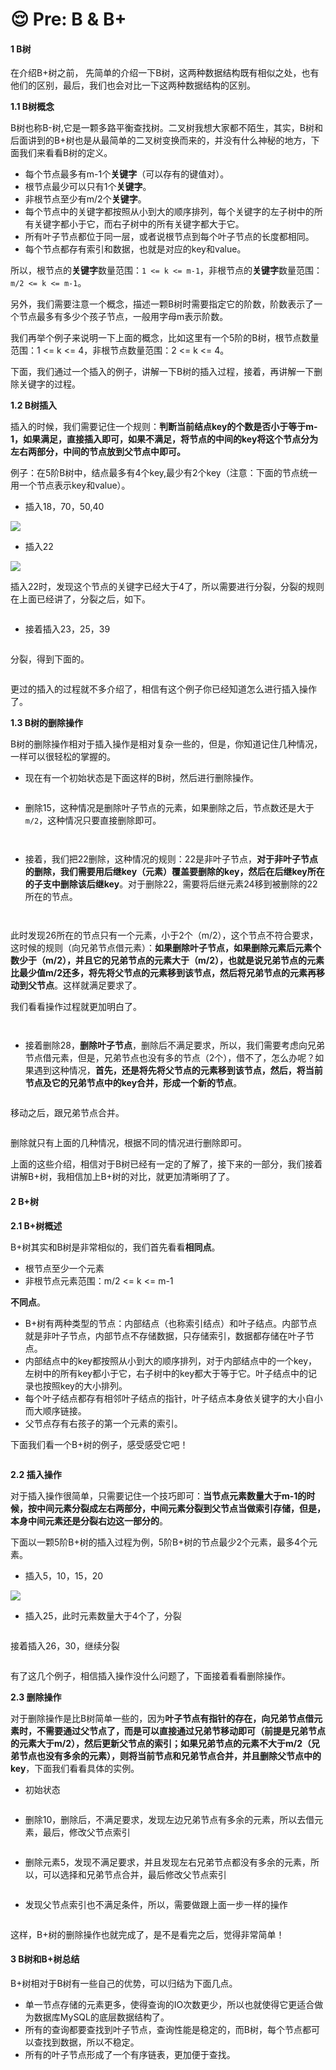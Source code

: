 # 😌 Pre: B & B+

#### 1 B树 <a href="#item-1" id="item-1"></a>

在介绍B+树之前， 先简单的介绍一下B树，这两种数据结构既有相似之处，也有他们的区别，最后，我们也会对比一下这两种数据结构的区别。

**1.1 B树概念**

B树也称B-树,它是一颗多路平衡查找树。二叉树我想大家都不陌生，其实，B树和后面讲到的B+树也是从最简单的二叉树变换而来的，并没有什么神秘的地方，下面我们来看看B树的定义。

* 每个节点最多有m-1个**关键字**（可以存有的键值对）。
* 根节点最少可以只有1个**关键字**。
* 非根节点至少有m/2个**关键字**。
* 每个节点中的关键字都按照从小到大的顺序排列，每个关键字的左子树中的所有关键字都小于它，而右子树中的所有关键字都大于它。
* 所有叶子节点都位于同一层，或者说根节点到每个叶子节点的长度都相同。
* 每个节点都存有索引和数据，也就是对应的key和value。

所以，根节点的**关键字**数量范围：`1 <= k <= m-1`，非根节点的**关键字**数量范围：`m/2 <= k <= m-1`。

另外，我们需要注意一个概念，描述一颗B树时需要指定它的阶数，阶数表示了一个节点最多有多少个孩子节点，一般用字母m表示阶数。

我们再举个例子来说明一下上面的概念，比如这里有一个5阶的B树，根节点数量范围：1 <= k <= 4，非根节点数量范围：2 <= k <= 4。

下面，我们通过一个插入的例子，讲解一下B树的插入过程，接着，再讲解一下删除关键字的过程。

**1.2 B树插入**

插入的时候，我们需要记住一个规则：**判断当前结点key的个数是否小于等于m-1，如果满足，直接插入即可，如果不满足，将节点的中间的key将这个节点分为左右两部分，中间的节点放到父节点中即可。**

例子：在5阶B树中，结点最多有4个key,最少有2个key（注意：下面的节点统一用一个节点表示key和value）。

* 插入18，70，50,40

![](<../../../.gitbook/assets/image (19).png>)

* 插入22

![](<../../../.gitbook/assets/image (8).png>)

插入22时，发现这个节点的关键字已经大于4了，所以需要进行分裂，分裂的规则在上面已经讲了，分裂之后，如下。

<figure><img src="../../../.gitbook/assets/image (14).png" alt=""><figcaption></figcaption></figure>

* 接着插入23，25，39

<figure><img src="../../../.gitbook/assets/image (3).png" alt=""><figcaption></figcaption></figure>

分裂，得到下面的。

<figure><img src="../../../.gitbook/assets/image (26).png" alt=""><figcaption></figcaption></figure>

更过的插入的过程就不多介绍了，相信有这个例子你已经知道怎么进行插入操作了。

**1.3 B树的删除操作**

B树的删除操作相对于插入操作是相对复杂一些的，但是，你知道记住几种情况，一样可以很轻松的掌握的。

* 现在有一个初始状态是下面这样的B树，然后进行删除操作。

<figure><img src="../../../.gitbook/assets/image (33).png" alt=""><figcaption></figcaption></figure>

* 删除15，这种情况是删除叶子节点的元素，如果删除之后，节点数还是大于`m/2`，这种情况只要直接删除即可。

<figure><img src="../../../.gitbook/assets/image (36).png" alt=""><figcaption></figcaption></figure>

<figure><img src="../../../.gitbook/assets/image (38).png" alt=""><figcaption></figcaption></figure>

* 接着，我们把22删除，这种情况的规则：22是非叶子节点，**对于非叶子节点的删除，我们需要用后继key（元素）覆盖要删除的key，然后在后继key所在的子支中删除该后继key**。对于删除22，需要将后继元素24移到被删除的22所在的节点。

<figure><img src="../../../.gitbook/assets/image (23).png" alt=""><figcaption></figcaption></figure>

<figure><img src="../../../.gitbook/assets/image (9).png" alt=""><figcaption></figcaption></figure>

此时发现26所在的节点只有一个元素，小于2个（m/2），这个节点不符合要求，这时候的规则（向兄弟节点借元素）：**如果删除叶子节点，如果删除元素后元素个数少于（m/2），并且它的兄弟节点的元素大于（m/2），也就是说兄弟节点的元素比最少值m/2还多，将先将父节点的元素移到该节点，然后将兄弟节点的元素再移动到父节点**。这样就满足要求了。

我们看看操作过程就更加明白了。

<figure><img src="../../../.gitbook/assets/image (12).png" alt=""><figcaption></figcaption></figure>

<figure><img src="../../../.gitbook/assets/image (4).png" alt=""><figcaption></figcaption></figure>

* 接着删除28，**删除叶子节点**，删除后不满足要求，所以，我们需要考虑向兄弟节点借元素，但是，兄弟节点也没有多的节点（2个），借不了，怎么办呢？如果遇到这种情况，**首先，还是将先将父节点的元素移到该节点，然后，将当前节点及它的兄弟节点中的key合并，形成一个新的节点**。

<figure><img src="../../../.gitbook/assets/image (1).png" alt=""><figcaption></figcaption></figure>

移动之后，跟兄弟节点合并。

<figure><img src="../../../.gitbook/assets/image (29).png" alt=""><figcaption></figcaption></figure>

删除就只有上面的几种情况，根据不同的情况进行删除即可。

上面的这些介绍，相信对于B树已经有一定的了解了，接下来的一部分，我们接着讲解B+树，我相信加上B+树的对比，就更加清晰明了了。

#### 2 B+树 <a href="#item-2" id="item-2"></a>

**2.1 B+树概述**

B+树其实和B树是非常相似的，我们首先看看**相同点**。

* 根节点至少一个元素
* 非根节点元素范围：m/2 <= k <= m-1

**不同点**。

* B+树有两种类型的节点：内部结点（也称索引结点）和叶子结点。内部节点就是非叶子节点，内部节点不存储数据，只存储索引，数据都存储在叶子节点。
* 内部结点中的key都按照从小到大的顺序排列，对于内部结点中的一个key，左树中的所有key都小于它，右子树中的key都大于等于它。叶子结点中的记录也按照key的大小排列。
* 每个叶子结点都存有相邻叶子结点的指针，叶子结点本身依关键字的大小自小而大顺序链接。
* 父节点存有右孩子的第一个元素的索引。

下面我们看一个B+树的例子，感受感受它吧！

<figure><img src="../../../.gitbook/assets/image (16).png" alt=""><figcaption></figcaption></figure>

**2.2 插入操作**

对于插入操作很简单，只需要记住一个技巧即可：**当节点元素数量大于m-1的时候，按中间元素分裂成左右两部分，中间元素分裂到父节点当做索引存储，但是，本身中间元素还是分裂右边这一部分的**。

下面以一颗5阶B+树的插入过程为例，5阶B+树的节点最少2个元素，最多4个元素。

* 插入5，10，15，20

![](<../../../.gitbook/assets/image (30).png>)

* 插入25，此时元素数量大于4个了，分裂

<figure><img src="../../../.gitbook/assets/image (39).png" alt=""><figcaption></figcaption></figure>

接着插入26，30，继续分裂

<figure><img src="../../../.gitbook/assets/image (31).png" alt=""><figcaption></figcaption></figure>

有了这几个例子，相信插入操作没什么问题了，下面接着看看删除操作。

**2.3 删除操作**

对于删除操作是比B树简单一些的，因为**叶子节点有指针的存在，向兄弟节点借元素时，不需要通过父节点了，而是可以直接通过兄弟节移动即可（前提是兄弟节点的元素大于m/2），然后更新父节点的索引；如果兄弟节点的元素不大于m/2（兄弟节点也没有多余的元素），则将当前节点和兄弟节点合并，并且删除父节点中的key**，下面我们看看具体的实例。

* 初始状态

<figure><img src="../../../.gitbook/assets/image (27).png" alt=""><figcaption></figcaption></figure>

* 删除10，删除后，不满足要求，发现左边兄弟节点有多余的元素，所以去借元素，最后，修改父节点索引

<figure><img src="../../../.gitbook/assets/image (13).png" alt=""><figcaption></figcaption></figure>

* 删除元素5，发现不满足要求，并且发现左右兄弟节点都没有多余的元素，所以，可以选择和兄弟节点合并，最后修改父节点索引

<figure><img src="../../../.gitbook/assets/image (37).png" alt=""><figcaption></figcaption></figure>

* 发现父节点索引也不满足条件，所以，需要做跟上面一步一样的操作

<figure><img src="../../../.gitbook/assets/image (25).png" alt=""><figcaption></figcaption></figure>

这样，B+树的删除操作也就完成了，是不是看完之后，觉得非常简单！

#### 3 B树和B+树总结 <a href="#item-3" id="item-3"></a>

B+树相对于B树有一些自己的优势，可以归结为下面几点。

* 单一节点存储的元素更多，使得查询的IO次数更少，所以也就使得它更适合做为数据库MySQL的底层数据结构了。
* 所有的查询都要查找到叶子节点，查询性能是稳定的，而B树，每个节点都可以查找到数据，所以不稳定。
* 所有的叶子节点形成了一个有序链表，更加便于查找。
